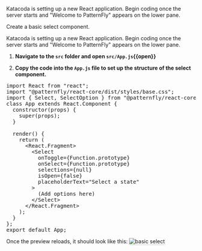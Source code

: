 Katacoda is setting up a new React application. Begin coding once the server starts and "Welcome to PatternFly" appears on the lower pane.

Create a basic select component.

Katacoda is setting up a new React application. Begin coding once the server starts and "Welcome to PatternFly" appears on the lower pane.

1) **Navigate to the `src` folder and open `src/App.js`{{open}}**

2) **Copy the code into the `App.js` file to set up the structure of the select component.**

<pre class="file" data-filename="App.js" data-target="replace">
import React from &quot;react&quot;;
import &quot;@patternfly/react-core/dist/styles/base.css&quot;;
import { Select, SelectOption } from &quot;@patternfly/react-core&quot;;
class App extends React.Component {
  constructor(props) {
    super(props);
  }

  render() {
    return (
      &lt;React.Fragment&gt;
        &lt;Select 
          onToggle={Function.prototype} 
          onSelect={Function.prototype} 
          selections={null} 
          isOpen={false} 
          placeholderText="Select a state"
        &gt;
          (Add options here)
        &lt;/Select&gt;
      &lt;/React.Fragment&gt;
    );
  }
};
export default App;
</pre>

Once the preview reloads, it should look like this:
<img src="select/assets/basic-select.png" alt="basic select" style="box-shadow: rgba(3, 3, 3, 0.2) 0px 1.25px 2.5px 0px;" />
